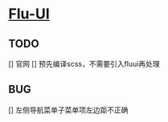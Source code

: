 # [Flu-UI](https://Conjurator.github.io/Flu-UI/)

## TODO
[] 官网
[] 预先编译scss，不需要引入fluui再处理

## BUG
[] 左侧导航菜单子菜单项左边距不正确
